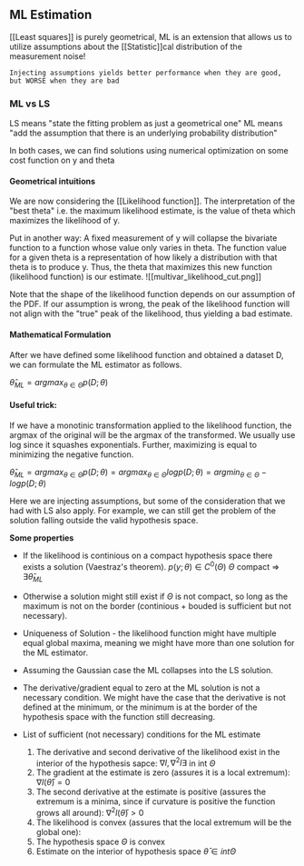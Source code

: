 ## ML Estimation
[[Least squares]] is purely geometrical, ML is an extension that allows us to utilize assumptions about the [[Statistic]]cal distribution of the measurement noise!

	Injecting assumptions yields better performance when they are good, 
    but WORSE when they are bad

### ML vs LS
LS means "state the fitting problem as just a geometrical one"
ML means "add the assumption that there is an underlying probability distribution"

In both cases, we can find solutions using numerical optimization on some cost function on y and theta

#### Geometrical intuitions
We are now considering the [[Likelihood function]]. The interpretation of the "best theta" i.e. the maximum likelihood estimate, is the value of theta which maximizes the likelihood of y.

Put in another way: A fixed measurement of y will collapse the bivariate function to a function whose value only varies in theta. The function value for a given theta is a representation of how likely a distribution with that theta is to produce y. Thus, the theta that maximizes this new function (likelihood function) is our estimate.
![[multivar_likelihood_cut.png]]

Note that the shape of the likelihood function depends on our assumption of the PDF. If our assumption is wrong, the peak of the likelihood function will not align with the "true" peak of the likelihood, thus yielding a bad estimate.


#### Mathematical Formulation

After we have defined some likelihood function and obtained a dataset D, we can formulate the ML estimator as follows.

$\hat \theta_{ML}=argmax_{\theta \in \Theta}p(D;\theta)$



#### Useful trick:
If we have a monotinic transformation applied to the likelihood function, the argmax of the original will be the argmax of the transformed. We usually use log since it squashes exponentials. Further, maximizing is equal to minimizing the negative function.

$\hat \theta_{ML}=argmax_{\theta \in \Theta}p(D;\theta) = argmax_{\theta \in \Theta}log p(D;\theta) = argmin_{\theta \in \Theta}-log p(D;\theta)$ 

Here we are injecting assumptions, but some of the consideration that we had with LS also apply. For example, we can still get the problem of the solution falling outside the valid hypothesis space.

**Some properties**

- If the likelihood is continious on a compact hypothesis space there exists a solution (Vaestraz's theorem). 
$p(y;\theta) \in C^0(\Theta)$
$\Theta$ compact
	$\Rightarrow$   $\exists \hat \theta_{ML}$ 

- Otherwise a solution might still exist if $\Theta$ is not compact, so long as the maximum is not on the border (continious + bouded is sufficient but not necessary).

- Uniqueness of Solution - the likelihood function might have multiple equal global maxima, meaning we might have more than one solution for the ML estimator.
- Assuming the Gaussian case the ML collapses into the LS solution.
- The derivative/gradient equal to zero at the ML solution is not a necessary condition. We might have the case that the derivative is not defined at the minimum, or the minimum is at the border of the hypothesis space with the function still decreasing.
- List of sufficient (not necessary) conditions for the ML estimate
	
	1) The derivative and second derivative of the likelihood exist in the interior of the hypothesis sapce:
		$\nabla l, \nabla^2 l \exists$ in int $\Theta$ 
	2) The gradient at the estimate is zero (assures it is a local extremum):
		$\nabla l(\bar \theta) = 0$     
	3) The second derivative at the estimate is positive (assures the extremum is a minima, since if curvature is positive the function grows all around):
		$\nabla^2 l(\bar \theta) > 0$ 
	4) The likelihood is convex (assures that the local extremum will be the global one):
	5) The hypothesis space $\Theta$ is convex
	6) Estimate on the interior of hypothesis space $\bar \theta \in int \Theta$ 
